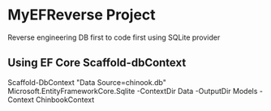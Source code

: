 # MyEFReverse Project
Reverse engineering DB first to code first using SQLite provider

## Using EF Core Scaffold-dbContext
Scaffold-DbContext "Data Source=chinook.db" Microsoft.EntityFrameworkCore.Sqlite -ContextDir Data -OutputDir Models -Context ChinbookContext
